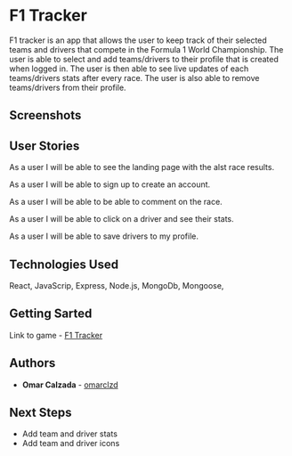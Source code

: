 # F1 Tracker

F1 tracker is an app that allows the user to keep track of their selected teams and drivers that compete in the Formula 1 World Championship. The user is able to select and add teams/drivers to their profile that is created when logged in. The user is then able to see live updates of each teams/drivers stats after every race. The user is also able to remove teams/drivers from their profile.

## Screenshots

## User Stories

As a user I will be able to see the landing page with the alst race results.

As a user I will be able to sign up to create an account.

As a user I will be able to be able to comment on the race.

As a user I will be able to click on a driver and see their stats.

As a user I will be able to save drivers to my profile.

## Technologies Used

React, JavaScrip, Express, Node.js, MongoDb, Mongoose,

## Getting Sarted

Link to game - [F1 Tracker](https://dj-styles.herokuapp.com/)

## Authors

- **Omar Calzada** - [omarclzd](https://github.com/omarclzd)

## Next Steps

- Add team and driver stats
- Add team and driver icons
